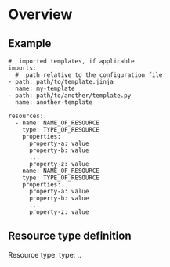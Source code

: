 # Overview

## Example

```
#  imported templates, if applicable
imports:
  #  path relative to the configuration file
- path: path/to/template.jinja
  name: my-template
- path: path/to/another/template.py
  name: another-template

resources:
  - name: NAME_OF_RESOURCE
    type: TYPE_OF_RESOURCE
    properties:
      property-a: value
      property-b: value
      ...
      property-z: value
  - name: NAME_OF_RESOURCE
    type: TYPE_OF_RESOURCE
    properties:
      property-a: value
      property-b: value
      ...
      property-z: value
```

## Resource type definition

Resource type:
type: <api>.<api-version>.<resource-type>

